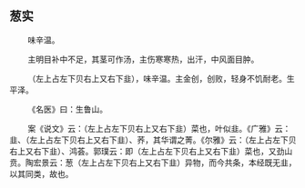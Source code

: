 ## 葱实
<p>&emsp;&emsp;
味辛温。
</p>
<p>&emsp;&emsp;
主明目补中不足，其茎可作汤，主伤寒寒热，出汗，中风面目肿。
</p>
<p>&emsp;&emsp;
（左上占左下贝右上又右下韭），味辛温。主金创，创败，轻身不饥耐老。生平泽。
</p>
<p>&emsp;&emsp;
《名医》曰：生鲁山。
</p>
<p>&emsp;&emsp;
案《说文》云：（左上占左下贝右上又右下韭）菜也，叶似韭。《广雅》云：韭、（左上占左下贝右上又右下韭）、荞，其华谓之菁。《尔雅》云：（左上占左下贝右上又右下韭）、鸿荟。郭璞云：即（左上占左下贝右上又右下韭）菜也，又劲山贲。陶宏景云：葱（左上占左下贝右上又右下韭）异物，而今共条，本经既无韭，以其同类，故也。
</p>








